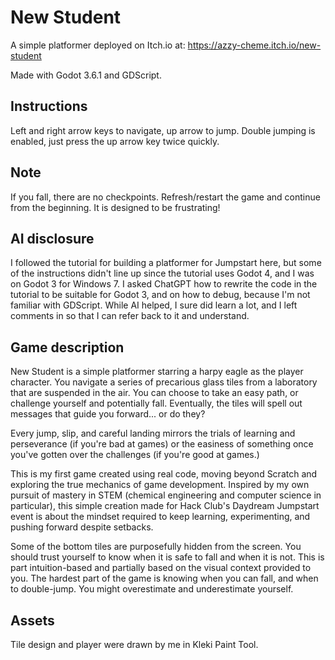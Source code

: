 # New Student

A simple platformer deployed on Itch.io at: https://azzy-cheme.itch.io/new-student

Made with Godot 3.6.1 and GDScript.

## Instructions

Left and right arrow keys to navigate, up arrow to jump. Double jumping is enabled, just press the up arrow key twice quickly. 

## Note

If you fall, there are no checkpoints. Refresh/restart the game and continue from the beginning. It is designed to be frustrating!

## AI disclosure

I followed the tutorial for building a platformer for Jumpstart here, but some of the instructions didn't line up since the tutorial uses Godot 4, and I was on Godot 3 for Windows 7. I asked ChatGPT how to rewrite the code in the tutorial to be suitable for Godot 3, and on how to debug, because I'm not familiar with GDScript. While AI helped, I sure did learn a lot, and I left comments in so that I can refer back to it and understand.

## Game description

New Student is a simple platformer starring a harpy eagle as the player character. You navigate a series of precarious glass tiles from a laboratory that are suspended in the air. You can choose to take an easy path, or challenge yourself and potentially fall. Eventually, the tiles will spell out messages that guide you forward... or do they?

Every jump, slip, and careful landing mirrors the trials of learning and perseverance (if you're bad at games) or the easiness of something once you've gotten over the challenges (if you're good at games.) 

This is my first game created using real code, moving beyond Scratch and exploring the true mechanics of game development. Inspired by my own pursuit of mastery in STEM (chemical engineering and computer science in particular), this simple creation made for Hack Club's Daydream Jumpstart event is about the mindset required to keep learning, experimenting, and pushing forward despite setbacks.

Some of the bottom tiles are purposefully hidden from the screen. You should trust yourself to know when it is safe to fall and when it is not. This is part intuition-based and partially based on the visual context provided to you. The hardest part of the game is knowing when you can fall, and when to double-jump. You might overestimate and underestimate yourself.

## Assets

Tile design and player were drawn by me in Kleki Paint Tool.
